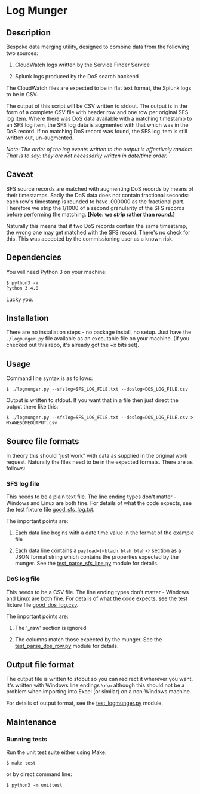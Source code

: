 # Log Munger

## Description

Bespoke data merging utility, designed to combine data from the following two sources:

  1. CloudWatch logs written by the Service Finder Service

  2. Splunk logs produced by the DoS search backend

The CloudWatch files are expected to be in flat text format, the Splunk logs to be in CSV.

The output of this script will be CSV written to stdout. The output is in the form of a complete
CSV file with header row and one row per original SFS log item. Where there was DoS data available
with a matching timestamp to an SFS log item, the SFS log data is augmented with that which was in 
the DoS record. If no matching DoS record was found, the SFS log item is still written out,
un-augmented.

*Note: The order of the log events written to the output is effectively random. That is to say:
they are not necessarily written in date/time order.*

## Caveat

SFS source records are matched with augmenting DoS records by means of their timestamps. Sadly the
DoS data does not contain fractional seconds: each row's timestamp is rounded to have .000000
as the fractional part. Therefore we strip the 1/1000 of a second granularity of the SFS records
before performing the matching. **[Note: we _strip_ rather than _round_.]**

Naturally this means that if two DoS records contain the same timestamp, the wrong one may get 
matched with the SFS record. There's no check for this. This was accepted by the commissioning
user as a known risk.

## Dependencies

You will need Python 3 on your machine:

```
$ python3 -V
Python 3.4.0
```
Lucky you.


## Installation

There are no installation steps - no package install, no setup. Just have the `./logmunger.py` 
file available as an executable file on your machine. (If you checked out this repo, it's already
got the +x bits set).

## Usage

Command line syntax is as follows:

```
$ ./logmunger.py --sfslog=SFS_LOG_FILE.txt --doslog=DOS_LOG_FILE.csv
```

Output is written to stdout. If you want that in a file then just direct the output there like this:

```
$ ./logmunger.py --sfslog=SFS_LOG_FILE.txt --doslog=DOS_LOG_FILE.csv > MYAWESOMEOUTPUT.csv
```

## Source file formats

In theory this should "just work" with data as supplied in the original work request. Naturally the
files need to be in the expected formats. There are as follows:

### SFS log file

This needs to be a plain text file. The line ending types don't matter - Windows and Linux are both
fine. For details of what the code expects, see the test fixture file [good_sfs_log.txt](tests/fixtures/good_sfs_log.txt).

The important points are: 

  1. Each data line begins with a date time value in the format of the example file

  2. Each data line contains a `payload={<blach blah blah>}` section as a JSON format string
     which contains the properties expected by the munger. See the [test_parse_sfs_line.py](tests/unit/test_parse_sfs_line.py)
     module for details.

### DoS log file

This needs to be a CSV file.  The line ending types don't matter - Windows and Linux are both fine.
For details of what the code expects, see the test fixture file [good_dos_log.csv](tests/fixtures/good_dos_log.csv).

The important points are: 

  1. The '_raw' section is ignored

  2. The columns match those expected by the munger. See the [test_parse_dos_row.py](tests/unit/test_parse_dos_row.py)
     module for details.

## Output file format

The output file is written to stdout so you can redirect it wherever you want. It's written with
Windows line endings `\r\n` although this should not be a problem when importing into Excel (or
similar) on a non-Windows machine.

For details of output format, see the [test_logmunger.py](tests/functional/test_logmunger.py)
module.

## Maintenance

### Running tests

Run the unit test suite either using Make:
```
$ make test
```
or by direct command line:
```
$ python3 -m unittest
```
